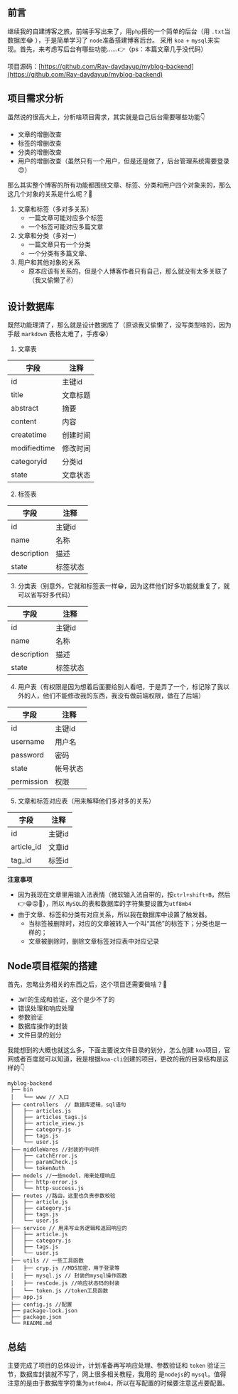 ## 前言

继续我的自建博客之旅，前端手写出来了，用`php`搭的一个简单的后台（用 `.txt`当数据库😂 ），于是简单学习了 `node`准备搭建博客后台。
采用 `koa` + `mysql`来实现。首先，来考虑写后台有哪些功能……👉（ps：本篇文章几乎没代码）

项目源码：[https://github.com/Ray-daydayup/myblog-backend](https://github.com/Ray-daydayup/myblog-backend)

## 项目需求分析

虽然说的很高大上，分析啥项目需求，其实就是自己后台需要哪些功能👇

- 文章的增删改查
- 标签的增删改查
- 分类的增删改查
- 用户的增删改查（虽然只有一个用户，但是还是做了，后台管理系统需要登录😊）

那么其实整个博客的所有功能都围绕文章、标签、分类和用户四个对象来的，那么这几个对象的关系是什么呢？🤔

1. 文章和标签（多对多关系）
    - 一篇文章可能对应多个标签
    - 一个标签可能对应多篇文章
2. 文章和分类（多对一）
    - 一篇文章只有一个分类
    - 一个分类有多篇文章、
3. 用户和其他对象的关系
    - 原本应该有关系的，但是个人博客作者只有自己，那么就没有太多关联了（我又偷懒了✌）

## 设计数据库

既然功能理清了，那么就是设计数据库了（原谅我又偷懒了，没写类型啥的，因为手敲 `markdown` 表格太难了，手疼😭）

1. 文章表

|     字段     |   注释   |
| ------------ | ------- |
| id           | 主键id   |
| title        | 文章标题 |
| abstract     | 摘要     |
| content      | 内容     |
| createtime   | 创建时间 |
| modifiedtime | 修改时间 |
| categoryid   | 分类id   |
| state        | 文章状态 |

2. 标签表

|     字段     |   注释   |
| ----------- | ------- |
| id          | 主键id   |
| name        | 名称     |
| description | 描述    |
| state       | 标签状态 |

3. 分类表（别意外，它就和标签表一样😁，因为这样他们好多功能就重复了，就可以省写好多代码）

|     字段     |   注释   |
| ----------- | ------- |
| id          | 主键id   |
| name        | 名称     |
| description | 描述    |
| state       | 标签状态 |

4. 用户表（有权限是因为想着后面要给别人看吧，于是弄了一个，标记除了我以外的人，他们不能修改我的东西，我没有做前端权限，做在了后端）

|    字段    |   注释   |
| ---------- | ------- |
| id         | 主键id   |
| username   | 用户名   |
| password   | 密码     |
| state      | 帐号状态 |
| permission | 权限     |

5. 文章和标签对应表（用来解释他们多对多的关系）

|    字段    |  注释  |
| ---------- | ------ |
| id         | 主键id |
| article_id | 文章id |
| tag_id     | 标签id |

**注意事项**

- 因为我现在文章里用输入法表情（微软输入法自带的，按`ctrl+shift+B`，然后👉😁😜🌴），所以 `MySQL`的表和数据库的字符集要设置为`utf8mb4`
- 由于文章、标签和分类有对应关系，所以我在数据库中设置了触发器。
    - 当标签被删除时，对应的文章被转入一个叫“其他”的标签下；分类也是一样的；
    - 文章被删除时，删除文章标签对应表中对应记录

## Node项目框架的搭建

首先，忽略业务相关的东西之后，这个项目还需要做啥？🤔

- `JWT`的生成和验证，这个是少不了的
- 错误处理和响应处理
- 参数验证
- 数据库操作的封装
- 文件目录的划分

我能想到的大概也就这么多，下面主要说文件目录的划分，怎么创建 `koa`项目，官网或者百度就可以知道，我是根据`koa-cli`创建的项目，更改的我的目录结构是这样的👇

```
myblog-backend
 ├── bin
 │   └── www // 入口
 ├── controllers  // 数据库逻辑，sql语句
 │   ├── articles.js 
 │   ├── articles_tags.js
 │   ├── article_view.js
 │   ├── category.js
 │   ├── tags.js
 │   └── user.js
 ├── middleWares //封装的中间件
 │   ├── catchError.js
 │   ├── paramCheck.js
 │   └── tokenAuth
 ├── models //一些model，用来处理响应
 │   ├── http-error.js
 │   └── http-success.js
 ├── routes //路由，这里也负责参数校验
 │   ├── article.js
 │   ├── category.js
 │   ├── tags.js
 │   └── user.js
 ├── service // 用来写业务逻辑和返回响应的
 │   ├── article.js
 │   ├── category.js
 │   ├── tags.js
 │   └── user.js
 ├── utils // 一些工具函数
 │   ├── cryp.js //MD5加密，用于登录等
 │   ├── mysql.js // 封装的mysql操作函数
 │   ├── resCode.js //响应状态码的封装
 │   └── token.js //token工具函数
 ├── app.js 
 ├── config.js //配置
 ├── package-lock.json
 ├── package.json
 └── README.md
```

## 总结

主要完成了项目的总体设计，计划准备再写响应处理、参数验证和 `token` 验证三节，数据库封装就不写了，网上很多相关教程，我用的 是`nodejs`的 `mysql`。值得注意的是由于数据库字符集为`utf8mb4`，所以在写配置的时候要注意这点要配置。
